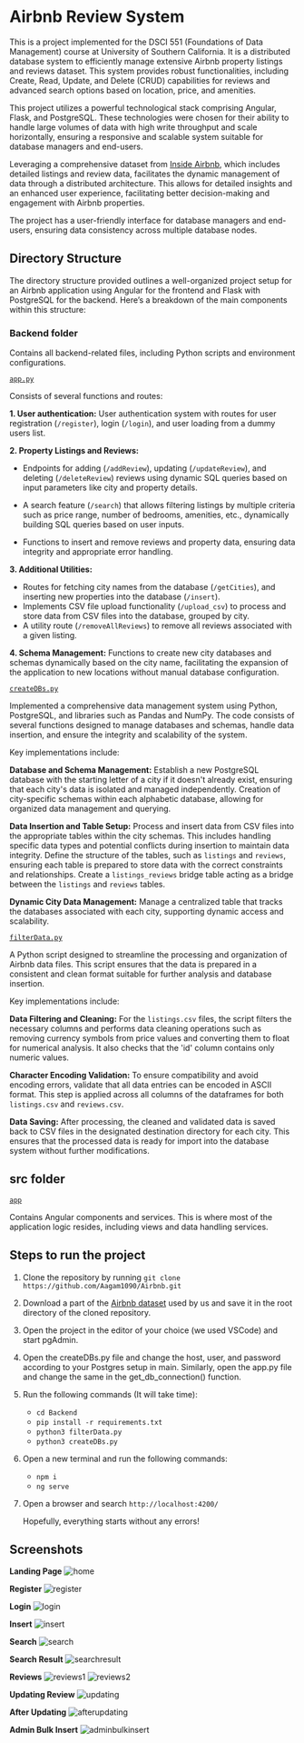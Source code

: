 # Airbnb Review System

This is a project implemented for the DSCI 551 (Foundations of Data Management) course at University of Southern California. It is a distributed database system to efficiently manage extensive Airbnb property listings and reviews dataset. This system provides robust functionalities, including Create, Read, Update, and Delete (CRUD) capabilities for reviews and advanced search options based on location, price, and amenities.

This project utilizes a powerful technological stack comprising Angular, Flask, and PostgreSQL. These technologies were chosen for their ability to handle large volumes of data with high write throughput and scale horizontally, ensuring a responsive and scalable system suitable for database managers and end-users.

Leveraging a comprehensive dataset from [Inside Airbnb](https://insideairbnb.com/get-the-data), which includes detailed listings and review data, facilitates the dynamic management of data through a distributed architecture. This allows for detailed insights and an enhanced user experience, facilitating better decision-making and engagement with Airbnb properties.

The project has a user-friendly interface for database managers and end-users, ensuring data consistency across multiple database nodes. 

## Directory Structure
The directory structure provided outlines a well-organized project setup for an Airbnb application using Angular for the frontend and Flask with PostgreSQL for the backend. Here’s a breakdown of the main components within this structure:

### Backend folder
Contains all backend-related files, including Python scripts and environment configurations.

[`app.py`](Backend/app.py)

Consists of several functions and routes:

**1. User authentication:**
User authentication system with routes for user registration (`/register`), login (`/login`), and user loading from a dummy users list.

**2. Property Listings and Reviews:**
- Endpoints for adding (`/addReview`), updating (`/updateReview`), and deleting (`/deleteReview`) reviews using dynamic SQL queries based on input parameters like city and property details.

- A search feature (`/search`) that allows filtering listings by multiple criteria such as price range, number of bedrooms, amenities, etc., dynamically building SQL queries based on user inputs.
- Functions to insert and remove reviews and property data, ensuring data integrity and appropriate error handling.

**3. Additional Utilities:**
- Routes for fetching city names from the database (`/getCities`), and inserting new properties into the database (`/insert`).
- Implements CSV file upload functionality (`/upload_csv`) to process and store data from CSV files into the database, grouped by city.
- A utility route (`/removeAllReviews`) to remove all reviews associated with a given listing.

**4. Schema Management:**
Functions to create new city databases and schemas dynamically based on the city name, facilitating the expansion of the application to new locations without manual database configuration.


[`createDBs.py`](Backend/createDBs.py)

Implemented a comprehensive data management system using Python, PostgreSQL, and libraries such as Pandas and NumPy. The code consists of several functions designed to manage databases and schemas, handle data insertion, and ensure the integrity and scalability of the system.

Key implementations include:

**Database and Schema Management:**
Establish a new PostgreSQL database with the starting letter of a city if it doesn't already exist, ensuring that each city's data is isolated and managed independently. Creation of city-specific schemas within each alphabetic database, allowing for organized data management and querying.

**Data Insertion and Table Setup:**
Process and insert data from CSV files into the appropriate tables within the city schemas. This includes handling specific data types and potential conflicts during insertion to maintain data integrity. Define the structure of the tables, such as `listings` and `reviews`, ensuring each table is prepared to store data with the correct constraints and relationships. Create a `listings_reviews` bridge table acting as a bridge between the `listings` and `reviews` tables.

**Dynamic City Data Management:**
Manage a centralized table that tracks the databases associated with each city, supporting dynamic access and scalability.

[`filterData.py`](Backend/filterData.py)

A Python script designed to streamline the processing and organization of Airbnb data files. This script ensures that the data is prepared in a consistent and clean format suitable for further analysis and database insertion. 

Key implementations include:

**Data Filtering and Cleaning:**
For the `listings.csv` files, the script filters the necessary columns and performs data cleaning operations such as removing currency symbols from price values and converting them to float for numerical analysis.  It also checks that the 'id' column contains only numeric values.

**Character Encoding Validation:**
To ensure compatibility and avoid encoding errors, validate that all data entries can be encoded in ASCII format. This step is applied across all columns of the dataframes for both `listings.csv` and `reviews.csv`.

**Data Saving:**
After processing, the cleaned and validated data is saved back to CSV files in the designated destination directory for each city. 
This ensures that the processed data is ready for import into the database system without further modifications.

## src folder
[`app`](src/app)

Contains Angular components and services. This is where most of the application logic resides, including views and data handling services.

## Steps to run the project
1. Clone the repository by running `git clone https://github.com/Aagam1090/Airbnb.git`
2. Download a part of the [Airbnb dataset](https://drive.google.com/drive/folders/1pPbjFzAveZtaRjReYcXDvaWSmxy2023r?usp=sharing) used by us and save it in the root directory of the cloned repository.
3. Open the project in the editor of your choice (we used VSCode) and start pgAdmin.
4. Open the createDBs.py file and change the host, user, and password according to your Postgres setup in main. Similarly, open the app.py file and change the same in the get_db_connection() function.
5. Run the following commands (It will take time):
   - `cd Backend`
   - `pip install -r requirements.txt`
   - `python3 filterData.py`
   - `python3 createDBs.py`
6. Open a new terminal and run the following commands:
   - `npm i`
   - `ng serve`
7. Open a browser and search `http://localhost:4200/`

   Hopefully, everything starts without any errors!

## Screenshots

**Landing Page**
![home](screenshots/home.png)

**Register**
![register](screenshots/register.png)

**Login**
![login](screenshots/login.png)

**Insert**
![insert](screenshots/insert.png)

**Search**
![search](screenshots/search.png)

**Search Result**
![searchresult](screenshots/result1.png)

**Reviews**
![reviews1](screenshots/review.png)
![reviews2](screenshots/pagination.png)

**Updating Review**
![updating](screenshots/updating.png)

**After Updating**
![afterupdating](screenshots/afterupdate.png)

**Admin Bulk Insert**
![adminbulkinsert](screenshots/bulkinsert.png)